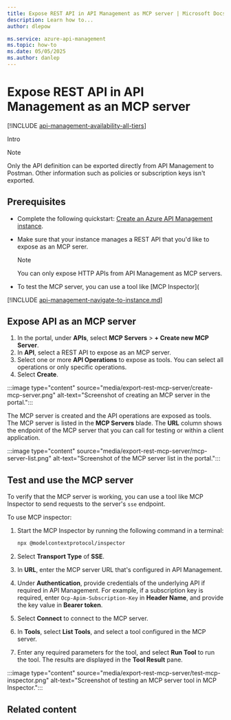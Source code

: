 ```yaml
---
title: Expose REST API in API Management as MCP server | Microsoft Docs
description: Learn how to...
author: dlepow

ms.service: azure-api-management
ms.topic: how-to
ms.date: 05/05/2025
ms.author: danlep
---
```

# Expose REST API in API Management as an MCP server

[!INCLUDE [api-management-availability-all-tiers](../../includes/api-management-availability-all-tiers.md)]

Intro

> [!NOTE]
> Only the API definition can be exported directly from API Management to Postman. Other information such as policies or subscription keys isn't exported.

## Prerequisites

+ Complete the following quickstart: [Create an Azure API Management instance](get-started-create-service-instance.md).
+ Make sure that your instance manages a REST API that you'd like to expose as an MCP serer. 

    > [!NOTE]
    > You can only expose HTTP APIs from API Management as MCP servers.
+ To test the MCP server, you can use a tool like [MCP Inspector](

[!INCLUDE [api-management-navigate-to-instance.md](../../includes/api-management-navigate-to-instance.md)]


## Expose API as an MCP server

1. In the portal, under **APIs**, select **MCP Servers** > **+ Create new MCP Server**.
1. In **API**, select a REST API to expose as an MCP server. 
1. Select one or more **API Operations** to expose as tools. You can select all operations or only specific operations.
1. Select **Create**.

:::image type="content" source="media/export-rest-mcp-server/create-mcp-server.png" alt-text="Screenshot of creating an MCP server in the portal.":::

The MCP server is created and the API operations are exposed as tools. The MCP server is listed in the **MCP Servers** blade. The **URL** column shows the endpoint of the MCP server that you can call for testing or within a client application.


:::image type="content" source="media/export-rest-mcp-server/mcp-server-list.png" alt-text="Screenshot of the MCP server list in the portal.":::


## Test and use the MCP server

To verify that the MCP server is working, you can use a tool like MCP Inspector to send requests to the server's `sse` endpoint.

To use MCP inspector:

1. Start the MCP Inspector by running the following command in a terminal:

    ```bash
    npx @modelcontextprotocol/inspector
    ```
1. Select **Transport Type** of **SSE**.
1. In **URL**, enter the MCP server URL that's configured in API Management.
1. Under **Authentication**, provide credentials of the underlying API if required in API Management. For example, if a subscription key is required, enter  `Ocp-Apim-Subscription-Key` in **Header Name**, and provide the key value in **Bearer token**.
1. Select **Connect** to connect to the MCP server. 
1. In **Tools**, select **List Tools**, and select a tool configured in the MCP server. 
1. Enter any required parameters for the tool, and select **Run Tool** to run the tool. The results are displayed in the **Tool Result** pane.

:::image type="content" source="media/export-rest-mcp-server/test-mcp-inspector.png" alt-text="Screenshot of testing an MCP server tool in MCP Inspector.":::

## Related content



